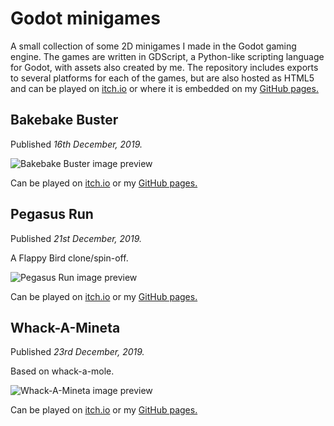 # Godot minigames

A small collection of some 2D minigames I made in the Godot gaming engine. The games are written in GDScript, a Python-like scripting language for Godot, with assets also created by me. The repository includes exports to several platforms for each of the games, but are also hosted as HTML5 and can be played on [itch.io](https://kateten.itch.io/) or where it is embedded on my [GitHub pages.](https://rissadr.github.io/projects.html)


## **Bakebake Buster**

Published *16th December, 2019.*

![Bakebake Buster image preview](https://github.com/RissaDR/godot-minigames/tree/main/image_previews/BakebakeBuster.png?raw=true)

Can be played on [itch.io](https://kateten.itch.io/bakebakebuster) or my [GitHub pages.](https://rissadr.github.io/projects/games/bakebakebuster.html)


## **Pegasus Run**

Published *21st December, 2019.*

A Flappy Bird clone/spin-off.

![Pegasus Run image preview](https://github.com/RissaDR/godot-minigames/tree/main/image_previews/PegasusRun.png?raw=true)

Can be played on [itch.io](https://kateten.itch.io/chromekomapegasus) or my [GitHub pages.](https://rissadr.github.io/projects/games/chromekomapegasus.html)


## **Whack-A-Mineta**

Published *23rd December, 2019.*

Based on whack-a-mole.

![Whack-A-Mineta image preview](https://github.com/RissaDR/godot-minigames/tree/main/image_previews/WhackAMineta.png?raw=true)

Can be played on [itch.io](https://kateten.itch.io/whackamineta) or my [GitHub pages.](https://rissadr.github.io/projects/games/whackamineta.html)
